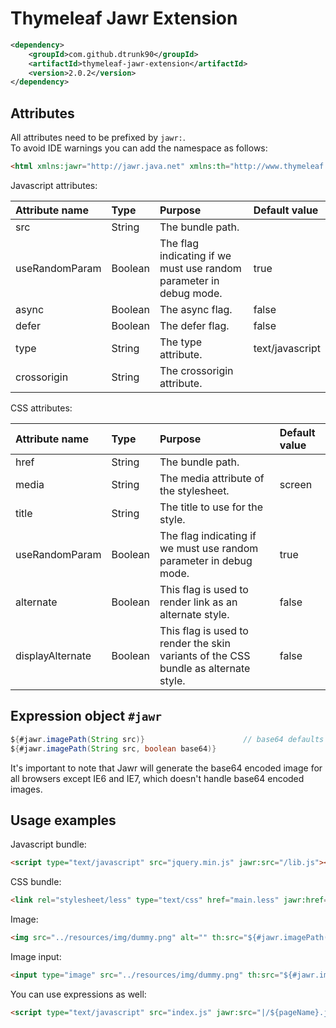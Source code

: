 Thymeleaf Jawr Extension
========================

```xml
<dependency>
	<groupId>com.github.dtrunk90</groupId>
	<artifactId>thymeleaf-jawr-extension</artifactId>
	<version>2.0.2</version>
</dependency>
```

Attributes
----------

All attributes need to be prefixed by `jawr:`.<br />
To avoid IDE warnings you can add the namespace as follows:
```html
<html xmlns:jawr="http://jawr.java.net" xmlns:th="http://www.thymeleaf.org"></html>
```

Javascript attributes:

| Attribute name | Type    | Purpose                                                            | Default value   |
| :------------- | :------ | :----------------------------------------------------------------- | :-------------- |
| src            | String  | The bundle path.                                                   |                 |
| useRandomParam | Boolean | The flag indicating if we must use random parameter in debug mode. | true            |
| async          | Boolean | The async flag.                                                    | false           |
| defer          | Boolean | The defer flag.                                                    | false           |
| type           | String  | The type attribute.                                                | text/javascript |
| crossorigin    | String  | The crossorigin attribute.                                         |                 |

CSS attributes:

| Attribute name   | Type    | Purpose                                                                             | Default value |
| :--------------- | :------ | :---------------------------------------------------------------------------------- | :------------ |
| href             | String  | The bundle path.                                                                    |               |
| media            | String  | The media attribute of the stylesheet.                                              | screen        |
| title            | String  | The title to use for the style.                                                     |               |
| useRandomParam   | Boolean | The flag indicating if we must use random parameter in debug mode.                  | true          |
| alternate        | Boolean | This flag is used to render link as an alternate style.                             | false         |
| displayAlternate | Boolean | This flag is used to render the skin variants of the CSS bundle as alternate style. | false         |

Expression object `#jawr`
--------------------------

```java
${#jawr.imagePath(String src)}						// base64 defaults to false
${#jawr.imagePath(String src, boolean base64)}
```

It's important to note that Jawr will generate the base64 encoded image for all browsers except IE6 and IE7, which doesn't handle base64 encoded images.

Usage examples
--------------

Javascript bundle:
```html
<script type="text/javascript" src="jquery.min.js" jawr:src="/lib.js"></script>
```

CSS bundle:
```html
<link rel="stylesheet/less" type="text/css" href="main.less" jawr:href="/all.css" />
```

Image:
```html
<img src="../resources/img/dummy.png" alt="" th:src="${#jawr.imagePath('/resources/img/dummy.png')}" />
```

Image input:
```html
<input type="image" src="../resources/img/dummy.png" th:src="${#jawr.imagePath('/resources/img/dummy.png')}" />
```

You can use expressions as well:
```html
<script type="text/javascript" src="index.js" jawr:src="|/${pageName}.js|"></script>
```